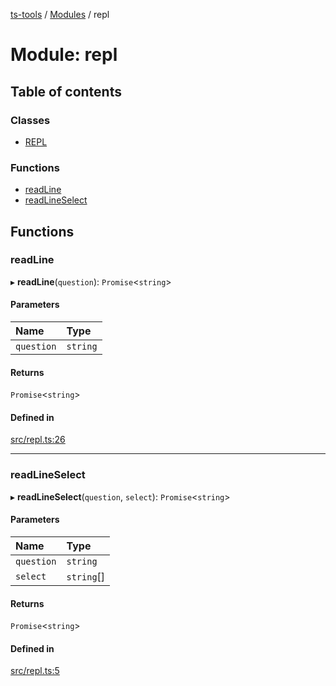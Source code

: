 [ts-tools](../README.md) / [Modules](../modules.md) / repl

# Module: repl

## Table of contents

### Classes

- [REPL](../classes/repl.REPL.md)

### Functions

- [readLine](repl.md#readline)
- [readLineSelect](repl.md#readlineselect)

## Functions

### readLine

▸ **readLine**(`question`): `Promise`<`string`\>

#### Parameters

| Name       | Type     |
| :--------- | :------- |
| `question` | `string` |

#### Returns

`Promise`<`string`\>

#### Defined in

[src/repl.ts:26](https://github.com/jonathanchowjh/ts-utils/blob/792472b/src/repl.ts#L26)

---

### readLineSelect

▸ **readLineSelect**(`question`, `select`): `Promise`<`string`\>

#### Parameters

| Name       | Type       |
| :--------- | :--------- |
| `question` | `string`   |
| `select`   | `string`[] |

#### Returns

`Promise`<`string`\>

#### Defined in

[src/repl.ts:5](https://github.com/jonathanchowjh/ts-utils/blob/792472b/src/repl.ts#L5)

